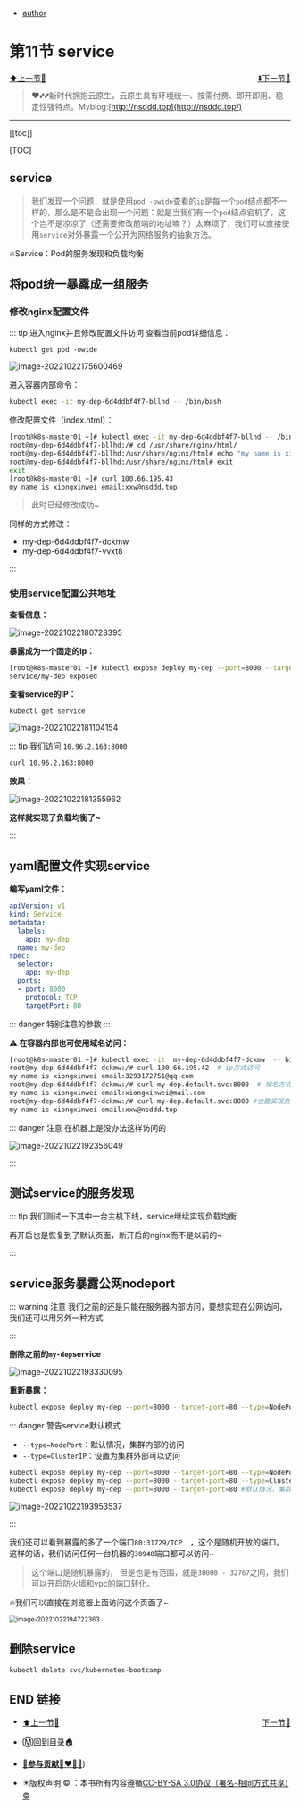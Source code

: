 + [author](http://nsddd.top)

# 第11节 service

<div><a href = '10.md' style='float:left'>⬆️上一节🔗  </a><a href = '12.md' style='float: right'>  ⬇️下一节🔗</a></div>
<br>

> ❤️💕💕新时代拥抱云原生，云原生具有环境统一、按需付费、即开即用、稳定性强特点。Myblog:[http://nsddd.top](http://nsddd.top/)

---
[[toc]]

[TOC]

## service

> 我们发现一个问题，就是使用`pod -owide`查看的`ip`是每一个`pod`结点都不一样的，那么是不是会出现一个问题：就是当我们有一个`pod`结点宕机了，这个岂不是凉凉了（还需要修改前端的地址嘛？）太麻烦了，我们可以直接使用`service`对外暴露一个公开为网络服务的抽象方法。

 🔥Service：Pod的服务发现和负载均衡



## 将pod统一暴露成一组服务

### 修改nginx配置文件

::: tip 进入nginx并且修改配置文件访问
查看当前pod详细信息：

```
kubectl get pod -owide
```

![image-20221022175600469](http://sm.nsddd.top/smimage-20221022175600469.png)

进入容器内部命令：

```bash
kubectl exec -it my-dep-6d4ddbf4f7-bllhd -- /bin/bash
```

修改配置文件（index.html）：

```bash
[root@k8s-master01 ~]# kubectl exec -it my-dep-6d4ddbf4f7-bllhd -- /bin/bash
root@my-dep-6d4ddbf4f7-bllhd:/# cd /usr/share/nginx/html/
root@my-dep-6d4ddbf4f7-bllhd:/usr/share/nginx/html# echo "my name is xiongxinwei email:xxw@nsddd.top" > index.html 
root@my-dep-6d4ddbf4f7-bllhd:/usr/share/nginx/html# exit 
exit
[root@k8s-master01 ~]# curl 100.66.195.43
my name is xiongxinwei email:xxw@nsddd.top
```

> 此时已经修改成功~

同样的方式修改：

+ my-dep-6d4ddbf4f7-dckmw
+ my-dep-6d4ddbf4f7-vvxt8

:::



### 使用service配置公共地址

**查看信息：**

![image-20221022180728395](http://sm.nsddd.top/smimage-20221022180728395.png)



**暴露成为一个固定的ip：**

```bash
[root@k8s-master01 ~]# kubectl expose deploy my-dep --port=8000 --target-port=80
service/my-dep exposed
```



**查看service的IP：**

```
kubectl get service
```

![image-20221022181104154](http://sm.nsddd.top/smimage-20221022181104154.png)



::: tip 我们访问 `10.96.2.163:8000` 

```bash
curl 10.96.2.163:8000
```

**效果：**

![image-20221022181355962](http://sm.nsddd.top/smimage-20221022181355962.png)

**这样就实现了负载均衡了~**

:::



## yaml配置文件实现service

**编写yaml文件：**

```yaml
apiVersion: v1
kind: Service
metadata:
  labels:
  	app: my-dep
  name: my-dep
spec:
  selector: 
  	app: my-dep
  ports:
  - port: 8000
  	protocol: TCP
  	targetPort: 80
```

::: danger 特别注意的参数
:::



**⚠️ 在容器内部也可使用域名访问：**

```bash
[root@k8s-master01 ~]# kubectl exec -it  my-dep-6d4ddbf4f7-dckmw  -- bin/bash
root@my-dep-6d4ddbf4f7-dckmw:/# curl 100.66.195.42  # ip方式访问
my name is xiongxinwei email:3293172751@qq.com
root@my-dep-6d4ddbf4f7-dckmw:/# curl my-dep.default.svc:8000  # 域名方式访问
my name is xiongxinwei email:xiongxinwei@mail.com
root@my-dep-6d4ddbf4f7-dckmw:/# curl my-dep.default.svc:8000 #也能实现负载均衡
my name is xiongxinwei email:xxw@nsddd.top
```

::: danger 注意
在机器上是没办法这样访问的

![image-20221022192356049](http://sm.nsddd.top/smimage-20221022192356049.png)

:::



## 测试service的服务发现

::: tip
我们测试一下其中一台主机下线，service继续实现负载均衡

再开启也是恢复到了默认页面，新开启的nginx而不是以前的~

:::



## service服务暴露公网nodeport

::: warning 注意
我们之前的还是只能在服务器内部访问，要想实现在公网访问，我们还可以用另外一种方式

:::

**删除之前的`my-dep`service**

![image-20221022193330095](http://sm.nsddd.top/smimage-20221022193330095.png)



**重新暴露：**

```bash
kubectl expose deploy my-dep --port=8000 --target-port=80 --type=NodePort
```

::: danger 警告service默认模式

+ `--type=NodePort`：默认情况，集群内部的访问
+ `--type=ClusterIP`：设置为集群外部可以访问

```bash
kubectl expose deploy my-dep --port=8000 --target-port=80 --type=NodePort
kubectl expose deploy my-dep --port=8000 --target-port=80 --type=ClusterIP
kubectl expose deploy my-dep --port=8000 --target-port=80 #默认情况，集群内部的访问
```

![image-20221022193953537](http://sm.nsddd.top/smimage-20221022193953537.png)

:::

我们还可以看到暴露的多了一个端口`80:31729/TCP  `，这个是随机开放的端口。这样的话，我们访问任何一台机器的`30948`端口都可以访问~

> 这个端口是随机暴露的， 但是也是有范围，就是`30000 - 32767`之间，我们可以开启防火墙和vpc的端口转化。

 🔥我们可以直接在浏览器上面访问这个页面了~

<img src="http://sm.nsddd.top/smimage-20221022194722363.png" alt="image-20221022194722363" style="zoom:80%;" />

## 删除service

```
kubectl delete svc/kubernetes-bootcamp
```





## END 链接

<ul><li><div><a href = '10.md' style='float:left'>⬆️上一节🔗  </a><a href = '12.md' style='float: right'>  ️下一节🔗</a></div></li></ul>

+ [Ⓜ️回到目录🏠](../README.md)

+ [**🫵参与贡献💞❤️‍🔥💖**](https://nsddd.top/archives/contributors))

+ ✴️版权声明 &copy; ：本书所有内容遵循[CC-BY-SA 3.0协议（署名-相同方式共享）&copy;](http://zh.wikipedia.org/wiki/Wikipedia:CC-by-sa-3.0协议文本) 

